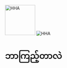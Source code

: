 <img height="100px" src="https://media.giphy.com/media/oDs3LsZUcmZxtgXUp8/giphy.gif" alt="HHA" />
<img src="https://media.giphy.com/media/ZDTbix65Me1YDNLDF3/giphy.gif" alt="HHA" />
<h1>
ဘာကြည့်တာလဲ
</h1>

